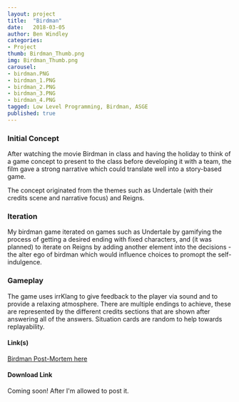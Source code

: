 ```yaml
---
layout: project
title:  "Birdman"
date:   2018-03-05
author: Ben Windley
categories:
- Project
thumb: Birdman_Thumb.png
img: Birdman_Thumb.png
carousel:
- birdman.PNG
- birdman_1.PNG
- birdman_2.PNG
- birdman_3.PNG
- birdman_4.PNG
tagged: Low Level Programming, Birdman, ASGE
published: true
---
```


### Initial Concept

After watching the movie Birdman in class and having the holiday to think of a game concept to present to the class before developing it with a team, the film gave a strong narrative which could translate well into a story-based game. 

The concept originated from the themes such as Undertale (with their credits scene and narrative focus) and Reigns.

### Iteration

My birdman game iterated on games such as Undertale by gamifying the process of getting a desired ending with fixed characters, and (it was planned) to iterate on Reigns by adding another element into the decisions - the alter ego of birdman which would influence choices to promopt the self-indulgence.

### Gameplay

The game uses irrKlang to give feedback to the player via sound and to provide a relaxing atmosphere. There are multiple endings to achieve, these are represented by the different credits sections that are shown after answering all of the answers. Situation cards are random to help towards replayability.

#### Link(s)
[Birdman Post-Mortem here](https://benwindley.github.io/blog/low-level%20programming/Birdman_PostMortem)

#### Download Link
Coming soon! After I'm allowed to post it.
